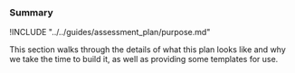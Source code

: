 ### Summary

!INCLUDE "../../guides/assessment_plan/purpose.md"

This section walks through the details of what this plan looks like and why we take the time to build it, as well as providing some templates for use.
